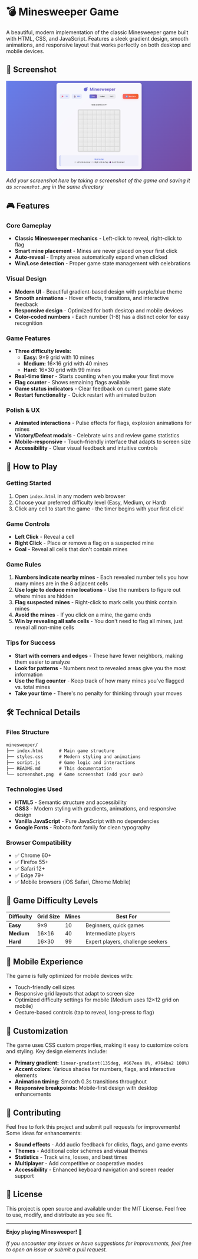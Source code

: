 # 💣 Minesweeper Game

A beautiful, modern implementation of the classic Minesweeper game built with HTML, CSS, and JavaScript. Features a sleek gradient design, smooth animations, and responsive layout that works perfectly on both desktop and mobile devices.

## 📸 Screenshot

![Minesweeper Game Screenshot](screenshot.png)

*Add your screenshot here by taking a screenshot of the game and saving it as `screenshot.png` in the same directory*

## 🎮 Features

### Core Gameplay
- **Classic Minesweeper mechanics** - Left-click to reveal, right-click to flag
- **Smart mine placement** - Mines are never placed on your first click
- **Auto-reveal** - Empty areas automatically expand when clicked
- **Win/Lose detection** - Proper game state management with celebrations

### Visual Design
- **Modern UI** - Beautiful gradient-based design with purple/blue theme
- **Smooth animations** - Hover effects, transitions, and interactive feedback
- **Responsive design** - Optimized for both desktop and mobile devices
- **Color-coded numbers** - Each number (1-8) has a distinct color for easy recognition

### Game Features
- **Three difficulty levels:**
  - **Easy:** 9×9 grid with 10 mines
  - **Medium:** 16×16 grid with 40 mines  
  - **Hard:** 16×30 grid with 99 mines
- **Real-time timer** - Starts counting when you make your first move
- **Flag counter** - Shows remaining flags available
- **Game status indicators** - Clear feedback on current game state
- **Restart functionality** - Quick restart with animated button

### Polish & UX
- **Animated interactions** - Pulse effects for flags, explosion animations for mines
- **Victory/Defeat modals** - Celebrate wins and review game statistics
- **Mobile-responsive** - Touch-friendly interface that adapts to screen size
- **Accessibility** - Clear visual feedback and intuitive controls

## 🚀 How to Play

### Getting Started
1. Open `index.html` in any modern web browser
2. Choose your preferred difficulty level (Easy, Medium, or Hard)
3. Click any cell to start the game - the timer begins with your first click!

### Game Controls
- **Left Click** - Reveal a cell
- **Right Click** - Place or remove a flag on a suspected mine
- **Goal** - Reveal all cells that don't contain mines

### Game Rules
1. **Numbers indicate nearby mines** - Each revealed number tells you how many mines are in the 8 adjacent cells
2. **Use logic to deduce mine locations** - Use the numbers to figure out where mines are hidden
3. **Flag suspected mines** - Right-click to mark cells you think contain mines
4. **Avoid the mines** - If you click on a mine, the game ends
5. **Win by revealing all safe cells** - You don't need to flag all mines, just reveal all non-mine cells

### Tips for Success
- **Start with corners and edges** - These have fewer neighbors, making them easier to analyze
- **Look for patterns** - Numbers next to revealed areas give you the most information
- **Use the flag counter** - Keep track of how many mines you've flagged vs. total mines
- **Take your time** - There's no penalty for thinking through your moves

## 🛠️ Technical Details

### Files Structure
```
minesweeper/
├── index.html      # Main game structure
├── styles.css      # Modern styling and animations
├── script.js       # Game logic and interactions
├── README.md       # This documentation
└── screenshot.png  # Game screenshot (add your own)
```

### Technologies Used
- **HTML5** - Semantic structure and accessibility
- **CSS3** - Modern styling with gradients, animations, and responsive design
- **Vanilla JavaScript** - Pure JavaScript with no dependencies
- **Google Fonts** - Roboto font family for clean typography

### Browser Compatibility
- ✅ Chrome 60+
- ✅ Firefox 55+
- ✅ Safari 12+
- ✅ Edge 79+
- ✅ Mobile browsers (iOS Safari, Chrome Mobile)

## 🎯 Game Difficulty Levels

| Difficulty | Grid Size | Mines | Best For |
|------------|-----------|-------|----------|
| **Easy** | 9×9 | 10 | Beginners, quick games |
| **Medium** | 16×16 | 40 | Intermediate players |
| **Hard** | 16×30 | 99 | Expert players, challenge seekers |

## 📱 Mobile Experience

The game is fully optimized for mobile devices with:
- Touch-friendly cell sizes
- Responsive grid layouts that adapt to screen size
- Optimized difficulty settings for mobile (Medium uses 12×12 grid on mobile)
- Gesture-based controls (tap to reveal, long-press to flag)

## 🎨 Customization

The game uses CSS custom properties, making it easy to customize colors and styling. Key design elements include:

- **Primary gradient:** `linear-gradient(135deg, #667eea 0%, #764ba2 100%)`
- **Accent colors:** Various shades for numbers, flags, and interactive elements
- **Animation timing:** Smooth 0.3s transitions throughout
- **Responsive breakpoints:** Mobile-first design with desktop enhancements

## 🤝 Contributing

Feel free to fork this project and submit pull requests for improvements! Some ideas for enhancements:

- **Sound effects** - Add audio feedback for clicks, flags, and game events
- **Themes** - Additional color schemes and visual themes
- **Statistics** - Track wins, losses, and best times
- **Multiplayer** - Add competitive or cooperative modes
- **Accessibility** - Enhanced keyboard navigation and screen reader support

## 📄 License

This project is open source and available under the MIT License. Feel free to use, modify, and distribute as you see fit.

---

**Enjoy playing Minesweeper!** 🎉

*If you encounter any issues or have suggestions for improvements, feel free to open an issue or submit a pull request.*

